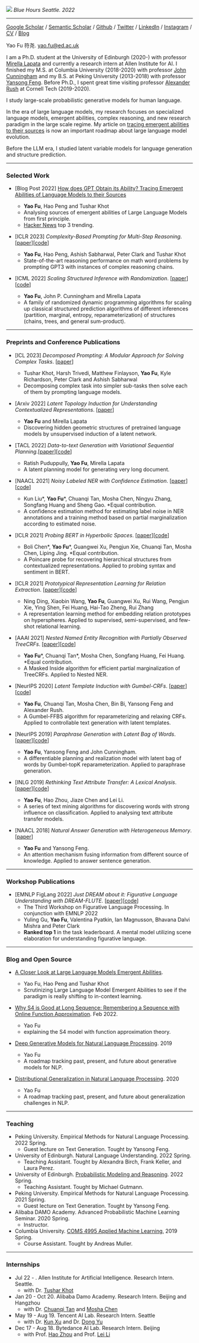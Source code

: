 ![](images/cover_4.jpeg)
*Blue Hours Seattle. 2022*

---


[Google Scholar](https://scholar.google.com/citations?user=liSP4cEAAAAJ&hl=en) / [Semantic Scholar](https://www.semanticscholar.org/author/Yao-Fu/46956602) / [Github](https://github.com/FranxYao) / [Twitter](https://twitter.com/Francis_YAO_) / [LinkedIn](https://www.linkedin.com/in/yao-fu-281847b5/) / [Instagram](https://www.instagram.com/franx_yao/) / [CV](cv.pdf) / [Blog](https://yaofu.notion.site/Yao-Fu-s-Blog-b536c3d6912149a395931f1e871370db)

Yao Fu 符尧. yao.fu@ed.ac.uk

I am a Ph.D. student at the University of Edinburgh (2020-) with professor [Mirella Lapata](https://homepages.inf.ed.ac.uk/mlap/) and currently a research intern at Allen Institute for AI.
I finished my M.S. at Columbia University (2018-2020) with professor [John Cunningham](https://stat.columbia.edu/~cunningham/) and my B.S. at Peking University (2013-2018) with professor [Yansong Feng](https://sites.google.com/site/ysfeng/home). 
Before Ph.D., I spent great time visiting professor [Alexander Rush](http://rush-nlp.com/) at Cornell Tech (2019-2020). 


I study large-scale probabilistic generative models for human language.

In the era of large language models, my research focuses on specialized language models, emergent abilities, complex reasoning, and new research paradigm in the large scale regime. My article on [tracing emergent abilities to their sources](https://yaofu.notion.site/How-does-GPT-Obtain-its-Ability-Tracing-Emergent-Abilities-of-Language-Models-to-their-Sources-b9a57ac0fcf74f30a1ab9e3e36fa1dc1) is now an important roadmap about large language model evolution. 

Before the LLM era, I studied latent variable models for language generation and structure prediction. 

-----
### Selected Work
* [Blog Post 2022] [How does GPT Obtain its Ability? Tracing  Emergent Abilities of Language Models to their Sources](https://yaofu.notion.site/How-does-GPT-Obtain-its-Ability-Tracing-Emergent-Abilities-of-Language-Models-to-their-Sources-b9a57ac0fcf74f30a1ab9e3e36fa1dc1)
  * __Yao Fu__, Hao Peng and Tushar Khot
  * Analysing sources of emergent abilities of Large Language Models from first principle.
  * [Hacker News](https://news.ycombinator.com/front?day=2022-12-15) top 3 trending.

* [ICLR 2023] _Complexity-Based Prompting for Multi-Step Reasoning_. [[paper](https://arxiv.org/abs/2210.00720)][[code](https://github.com/FranxYao/Complexity-Based-Prompting)]
  * __Yao Fu__, Hao Peng, Ashish Sabharwal, Peter Clark and Tushar Khot 
  * State-of-the-art reasoning performance on math word problems by prompting GPT3 with instances of complex reasoning chains.

* [ICML 2022] _Scaling Structured Inference with Randomization_. [[paper](https://arxiv.org/abs/2112.03638)][[code](https://github.com/FranxYao/RDP)]
  * __Yao Fu__, John P. Cunningham and Mirella Lapata
  *  A family of randomized dynamic programming algorithms for scaling up classical structured prediction algorithms of different inferences (partition, marginal, entropy, reparameterization) of structures (chains, trees, and general sum-product).

-----
### Preprints and Conference Publications

* [ICL 2023] _Decomposed Prompting: A Modular Approach for Solving Complex Tasks_. [[paper](https://arxiv.org/abs/2210.02406)]
  * Tushar Khot, Harsh Trivedi, Matthew Finlayson, __Yao Fu__, Kyle Richardson, Peter Clark and Ashish Sabharwal
  * Decomposing complex task into simpler sub-tasks then solve each of them by prompting language models. 

* [Arxiv 2022] _Latent Topology Induction for Understanding Contextualized Representations_. [[paper](https://arxiv.org/abs/2206.01512)]
  * __Yao Fu__ and Mirella Lapata
  * Discovering hidden geometric structures of pretrained language models by unsupervised induction of a latent network. 

* [TACL 2022] _Data-to-text Generation with Variational Sequential Planning_.[[paper](https://arxiv.org/abs/2202.13756)][[code](https://github.com/ratishsp/data2text-seq-plan-py)]
  * Ratish Puduppully, __Yao Fu__, Mirella Lapata
  * A latent planning model for generating very long document.

* [NAACL 2021] _Noisy Labeled NER with Confidence Estimation_. [[paper](https://arxiv.org/abs/2104.04318)][[code](https://github.com/liukun95/Noisy-NER-Confidence-Estimation)]
  * Kun Liu\*, __Yao Fu__\*, Chuanqi Tan, Mosha Chen, Ningyu Zhang, Songfang Huang and Sheng Gao. \*Equal contribution.
  * A confidence estimation method for estimating label noise in NER annotations and a training method based on partial marginalization according to estimated noise.

* [ICLR 2021] _Probing BERT in Hyperbolic Spaces_. [[paper](https://openreview.net/forum?id=17VnwXYZyhH)][[code](https://github.com/FranxYao/PoincareProbe)]
  * Boli Chen\*, __Yao Fu__\*, Guangwei Xu, Pengjun Xie, Chuanqi Tan, Mosha Chen, Liping Jing. \*Equal contribution. 
  * A Poincare probe for recovering hierarchical structures from contextualized representations. Applied to probing syntax and sentiment in BERT. 

* [ICLR 2021] _Prototypical Representation Learning for Relation Extraction_. [[paper](https://openreview.net/forum?id=aCgLmfhIy_f)][[code](https://github.com/Alibaba-NLP/ProtoRE)]
  * Ning Ding, Xiaobin Wang, __Yao Fu__, Guangwei Xu, Rui Wang, Pengjun Xie, Ying Shen, Fei Huang, Hai-Tao Zheng, Rui Zhang
  * A representation learning method for embedding relation prototypes on hyperspheres. Applied to supervised, semi-supervised, and few-shot relational learning. 

* [AAAI 2021] _Nested Named Entity Recognition with Partially Observed TreeCRFs_. [[paper](https://arxiv.org/abs/2012.08478)][[code](https://github.com/FranxYao/Partially-Observed-TreeCRFs)]
   *  __Yao Fu__\*, Chuanqi Tan\*, Mosha Chen, Songfang Huang, Fei Huang. \*Equal contribution. 
   * A Masked Inside algorithm for efficient partial marginalization of TreeCRFs. Applied to Nested NER.

* [NeurIPS 2020] _Latent Template Induction with Gumbel-CRFs_. [[paper](https://arxiv.org/abs/2011.14244)][[code](https://github.com/FranxYao/Gumbel-CRF)]
   * __Yao Fu__, Chuanqi Tan, Mosha Chen, Bin Bi, Yansong Feng and Alexander Rush. 
   * A Gumbel-FFBS algorithm for reparameterizing and relaxing CRFs. Applied to controllable text generation with latent templates.

* [NeurIPS 2019] _Paraphrase Generation with Latent Bag of Words_. [[paper](https://arxiv.org/abs/2001.01941)][[code](https://github.com/FranxYao/dgm_latent_bow)]
   * **Yao Fu**, Yansong Feng and John Cunningham. 
   * A differentiable planning and realization model with latent bag of words by Gumbel-topK reparameterization. Applied to paraphrase generation.

* [INLG 2019] _Rethinking Text Attribute Transfer: A Lexical Analysis_. [[paper](https://arxiv.org/abs/1909.12335)][[code](https://github.com/FranxYao/pivot_analysis)]
   * **Yao Fu**, Hao Zhou, Jiaze Chen and Lei Li. 
   * A series of text mining algorithms for discovering words with strong influence on classification. Applied to analysing text attribute transfer models. 

* [NAACL 2018] _Natural Answer Generation with Heterogeneous Memory_. [[paper](https://www.aclweb.org/anthology/N18-1017/)]
   * **Yao Fu** and Yansong Feng. 
   * An attention mechanism fusing information from different source of knowledge. Applied to answer sentence generation.

-----
### Workshop Publications
* [EMNLP FigLang 2022] _Just DREAM about it: Figurative Language Understanding with DREAM-FLUTE._ [[paper](https://arxiv.org/abs/2210.16407)][[code](https://github.com/allenai/dream)]
  * The Third Workshop on Figurative Language Processing. In conjunction with EMNLP 2022
  * Yuling Gu, **Yao Fu**, Valentina Pyatkin, Ian Magnusson, Bhavana Dalvi Mishra and Peter Clark
  * **Ranked top 1** in the task leaderboard. A mental model utilizing scene elaboration for understanding figurative language.


-----

### Blog and Open Source

* [A Closer Look at Large Language Models Emergent Abilities](https://yaofu.notion.site/A-Closer-Look-at-Large-Language-Models-Emergent-Abilities-493876b55df5479d80686f68a1abd72f).
  * Yao Fu, Hao Peng and Tushar Khot
  * Scrutinizing Large Language Model Emergent Abilities to see if the paradigm is really shifting to in-context learning.

* [Why S4 is Good at Long Sequence: Remembering a Sequence with Online Function Approximation](https://yaofu.notion.site/Why-S4-is-Good-at-Long-Sequence-Remembering-a-Sequence-with-Online-Function-Approximation-836fc54a49aa413b84997a265132f13f). Feb 2022. 
  * Yao Fu
  * explaining the S4 model with function approximation theory.

* [Deep Generative Models for Natural Language Processing](https://github.com/franxyao/Deep-Generative-Models-for-Natural-Language-Processing). 2019
  * Yao Fu
  * A roadmap tracking past, present, and future about generative models for NLP.

* [Distributional Generalization in Natural Language Processing](https://github.com/FranxYao/Distributional-Generalization-in-Natural-Language-Processing). 2020
  * Yao Fu
  * A roadmap tracking past, present, and future about generalization challenges in NLP.

-----
### Teaching 

* Peking University. Empirical Methods for Natural Language Processing. 2022 Spring. 
  * Guest lecture on Text Generation. Tought by Yansong Feng.
* University of Edinburgh. Natural Language Understanding. 2022 Spring. 
  * Teaching Assistant. Tought by Alexandra Birch, Frank Keller, and Laura Perez.
* University of Edinburgh. [Probabilistic Modeling and Reasoning](http://www.inf.ed.ac.uk/teaching/courses/pmr/21-22/). 2022 Spring. 
  * Teaching Assistant. Tought by Michael Gutmann.
* Peking University. Empirical Methods for Natural Language Processing. 2021 Spring. 
  * Guest lecture on Text Generation. Tought by Yansong Feng.
* Alibaba DAMO Academy. Advanced Probabilistic Machine Learning Seminar. 2020 Spring. 
  * Instructor. 
* Columbia University. [COMS 4995 Applied Machine Learning](http://www.cs.columbia.edu/~amueller/comsw4995s19/), 2019 Spring.
  * Course Assistant. Tought by Andreas Muller. 

-----

### Internships
* Jul 22 - . Allen Institute for Artificial Intelligence. Research Intern. Seattle. 
  * with Dr. [Tushar Khot](https://scholar.google.com/citations?user=_8mkIjgAAAAJ&hl=en)
* Jan 20 - Oct 20. Alibaba Damo Academy. Research Intern. Beijing and Hangzhou
  * with Dr. [Chuanqi Tan](https://scholar.google.com/citations?user=tOfo4ncAAAAJ&hl=zh-CN) and [Mosha Chen](https://scholar.google.com/citations?user=6bTGGDAAAAAJ&hl=en)
* May 19 - Aug 19. Tencent AI Lab. Research Intern. Seattle
  * with Dr. [Kun Xu](https://sites.google.com/view/kunxu/home) and Dr. [Dong Yu](https://sites.google.com/view/dongyu888/)
* Dec 17 - Aug 18. Bytedance AI Lab. Research Intern. Beijing
  * with Prof. [Hao Zhou](https://scholar.google.com/citations?user=q3WaozcAAAAJ&hl=en) and Prof. [Lei Li](https://scholar.google.com/citations?user=BYXqAlwAAAAJ&hl=en)





